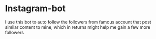 # Instagram-bot
I use this bot to auto follow the followers from famous account that post similar content to mine, which in returns might help me gain a few more followers
